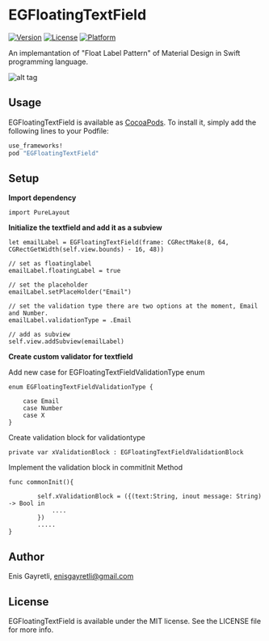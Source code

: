 # EGFloatingTextField
[![Version](https://img.shields.io/cocoapods/v/EGFloatingTextField.svg?style=flat)](http://cocoapods.org/pods/EGFloatingTextField)
[![License](https://img.shields.io/cocoapods/l/EGFloatingTextField.svg?style=flat)](http://cocoapods.org/pods/EGFloatingTextField)
[![Platform](https://img.shields.io/cocoapods/p/EGFloatingTextField.svg?style=flat)](http://cocoapods.org/pods/EGFloatingTextField)

An implemantation of "Float Label Pattern" of Material Design in Swift programming language. 

![alt tag](https://raw.github.com/enisgayretli/EGFloatingTextField/master/EGFloatingTextField.gif)

## Usage

EGFloatingTextField is available as [CocoaPods](http://cocoapods.org). To install
it, simply add the following lines to your Podfile:

```ruby
use_frameworks!
pod "EGFloatingTextField"
```

## Setup
**Import dependency**
```
import PureLayout
```
**Initialize the textfield and add it as a subview**
```
let emailLabel = EGFloatingTextField(frame: CGRectMake(8, 64, CGRectGetWidth(self.view.bounds) - 16, 48))
```
```
// set as floatinglabel
emailLabel.floatingLabel = true
```
```
// set the placeholder
emailLabel.setPlaceHolder("Email")
```
```
// set the validation type there are two options at the moment, Email and Number.
emailLabel.validationType = .Email
```
```
// add as subview
self.view.addSubview(emailLabel)
```
**Create custom validator for textfield**

Add new case for EGFloatingTextFieldValidationType enum
```
enum EGFloatingTextFieldValidationType {

    case Email
    case Number
    case X
}
```
Create validation block for validationtype
```
private var xValidationBlock : EGFloatingTextFieldValidationBlock
```

Implement the validation block in commitInit Method
```
func commonInit(){

        self.xValidationBlock = ({(text:String, inout message: String) -> Bool in
            ....
        })
        .....
}
```

## Author

Enis Gayretli, enisgayretli@gmail.com

## License

EGFloatingTextField is available under the MIT license. See the LICENSE file for more info.
